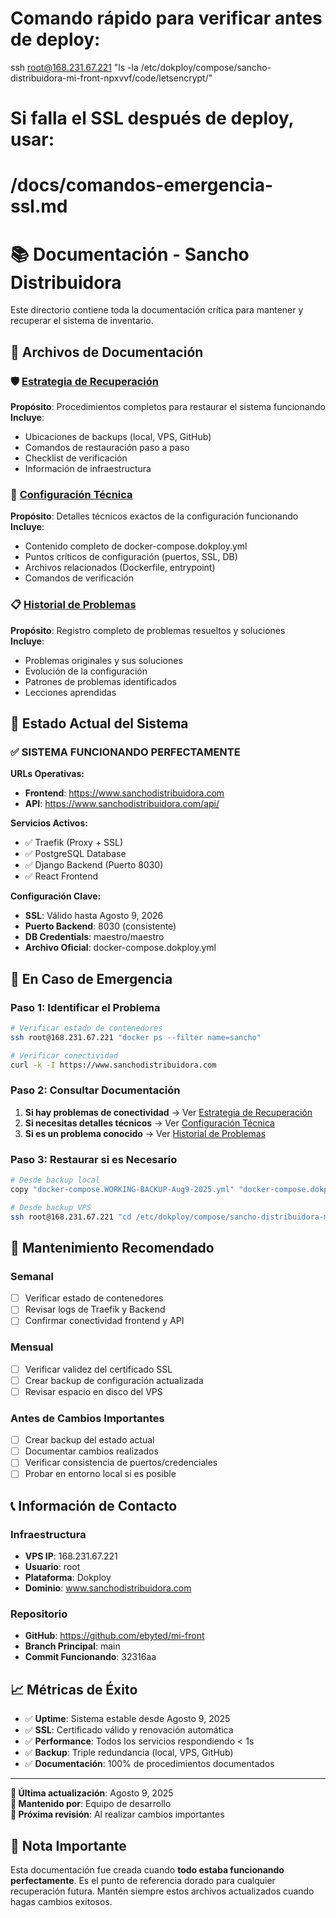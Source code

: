 # Comando rápido para verificar antes de deploy:
ssh root@168.231.67.221 "ls -la /etc/dokploy/compose/sancho-distribuidora-mi-front-npxvvf/code/letsencrypt/"

# Si falla el SSL después de deploy, usar:
# /docs/comandos-emergencia-ssl.md



# 📚 Documentación - Sancho Distribuidora

Este directorio contiene toda la documentación crítica para mantener y recuperar el sistema de inventario.

## 📄 Archivos de Documentación

### 🛡️ [Estrategia de Recuperación](./estrategia-recuperacion.md)
**Propósito**: Procedimientos completos para restaurar el sistema funcionando  
**Incluye**: 
- Ubicaciones de backups (local, VPS, GitHub)
- Comandos de restauración paso a paso
- Checklist de verificación
- Información de infraestructura

### 🔧 [Configuración Técnica](./configuracion-tecnica.md)
**Propósito**: Detalles técnicos exactos de la configuración funcionando  
**Incluye**:
- Contenido completo de docker-compose.dokploy.yml
- Puntos críticos de configuración (puertos, SSL, DB)
- Archivos relacionados (Dockerfile, entrypoint)
- Comandos de verificación

### 📋 [Historial de Problemas](./historial-problemas.md)
**Propósito**: Registro completo de problemas resueltos y soluciones  
**Incluye**:
- Problemas originales y sus soluciones
- Evolución de la configuración
- Patrones de problemas identificados
- Lecciones aprendidas

## 🎯 Estado Actual del Sistema

### ✅ **SISTEMA FUNCIONANDO PERFECTAMENTE**

**URLs Operativas:**
- **Frontend**: https://www.sanchodistribuidora.com
- **API**: https://www.sanchodistribuidora.com/api/

**Servicios Activos:**
- ✅ Traefik (Proxy + SSL)
- ✅ PostgreSQL Database
- ✅ Django Backend (Puerto 8030)
- ✅ React Frontend

**Configuración Clave:**
- **SSL**: Válido hasta Agosto 9, 2026
- **Puerto Backend**: 8030 (consistente)
- **DB Credentials**: maestro/maestro
- **Archivo Oficial**: docker-compose.dokploy.yml

## 🚨 En Caso de Emergencia

### **Paso 1: Identificar el Problema**
```bash
# Verificar estado de contenedores
ssh root@168.231.67.221 "docker ps --filter name=sancho"

# Verificar conectividad
curl -k -I https://www.sanchodistribuidora.com
```

### **Paso 2: Consultar Documentación**
1. **Si hay problemas de conectividad** → Ver [Estrategia de Recuperación](./estrategia-recuperacion.md)
2. **Si necesitas detalles técnicos** → Ver [Configuración Técnica](./configuracion-tecnica.md)  
3. **Si es un problema conocido** → Ver [Historial de Problemas](./historial-problemas.md)

### **Paso 3: Restaurar si es Necesario**
```bash
# Desde backup local
copy "docker-compose.WORKING-BACKUP-Aug9-2025.yml" "docker-compose.dokploy.yml"

# Desde backup VPS  
ssh root@168.231.67.221 "cd /etc/dokploy/compose/sancho-distribuidora-mi-front-npxvvf/code && cp docker-compose.WORKING-BACKUP-Aug9-2025.yml docker-compose.dokploy.yml"
```

## 🔄 Mantenimiento Recomendado

### **Semanal**
- [ ] Verificar estado de contenedores
- [ ] Revisar logs de Traefik y Backend
- [ ] Confirmar conectividad frontend y API

### **Mensual**  
- [ ] Verificar validez del certificado SSL
- [ ] Crear backup de configuración actualizada
- [ ] Revisar espacio en disco del VPS

### **Antes de Cambios Importantes**
- [ ] Crear backup del estado actual
- [ ] Documentar cambios realizados
- [ ] Verificar consistencia de puertos/credenciales
- [ ] Probar en entorno local si es posible

## 📞 Información de Contacto

### **Infraestructura**
- **VPS IP**: 168.231.67.221
- **Usuario**: root
- **Plataforma**: Dokploy
- **Dominio**: www.sanchodistribuidora.com

### **Repositorio**
- **GitHub**: https://github.com/ebyted/mi-front
- **Branch Principal**: main
- **Commit Funcionando**: 32316aa

## 📈 Métricas de Éxito

- ✅ **Uptime**: Sistema estable desde Agosto 9, 2025
- ✅ **SSL**: Certificado válido y renovación automática
- ✅ **Performance**: Todos los servicios respondiendo < 1s
- ✅ **Backup**: Triple redundancia (local, VPS, GitHub)
- ✅ **Documentación**: 100% de procedimientos documentados

---

**📝 Última actualización**: Agosto 9, 2025  
**👤 Mantenido por**: Equipo de desarrollo  
**🔄 Próxima revisión**: Al realizar cambios importantes

## 🌟 Nota Importante

Esta documentación fue creada cuando **todo estaba funcionando perfectamente**. Es el punto de referencia dorado para cualquier recuperación futura. Mantén siempre estos archivos actualizados cuando hagas cambios exitosos.
